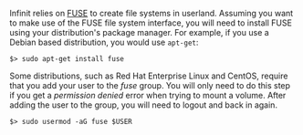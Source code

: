 <p>Infinit relies on <a href="https://en.wikipedia.org/wiki/Filesystem_in_Userspace">FUSE</a> to create file systems in userland. Assuming you want to make use of the FUSE file system interface, you will need to install FUSE using your distribution's package manager. For example, if you use a Debian based distribution, you would use <code>apt-get</code>:</p>

<pre><code>$> sudo apt-get install fuse
</code></pre>

<p>Some distributions, such as Red Hat Enterprise Linux and CentOS, require that you add your user to the <em>fuse</em> group. You will only need to do this step if you get a <em>permission denied</em> error when trying to mount a volume. After adding the user to the group, you will need to logout and back in again.</p>

<pre><code>$> sudo usermod -aG fuse $USER
</code></pre>
